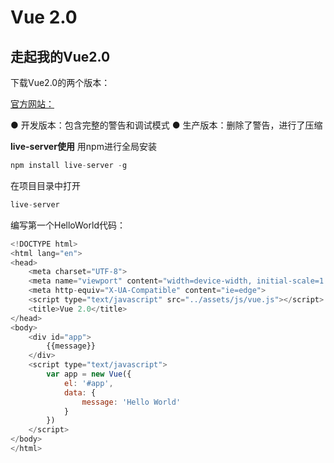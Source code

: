 # Vue 2.0

## 走起我的Vue2.0
下载Vue2.0的两个版本：

[官方网站：](https://cn.vuejs.org/)

● 开发版本：包含完整的警告和调试模式
● 生产版本：删除了警告，进行了压缩

**live-server使用**
用npm进行全局安装
``` js
npm install live-server -g
```
在项目目录中打开
``` js
live-server
```
编写第一个HelloWorld代码：
``` js
<!DOCTYPE html>
<html lang="en">
<head>
    <meta charset="UTF-8">
    <meta name="viewport" content="width=device-width, initial-scale=1.0">
    <meta http-equiv="X-UA-Compatible" content="ie=edge">
    <script type="text/javascript" src="../assets/js/vue.js"></script>
    <title>Vue 2.0</title>
</head>
<body>
    <div id="app">
        {{message}}
    </div>
    <script type="text/javascript">
        var app = new Vue({
            el: '#app',
            data: {
                message: 'Hello World'
            }
        })
    </script>
</body>
</html>
```